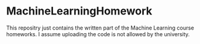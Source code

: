 # MachineLearningHomework


This repositry just contains the written part of the Machine Learning course homeworks. I assume uploading the code is not allowed by the university.